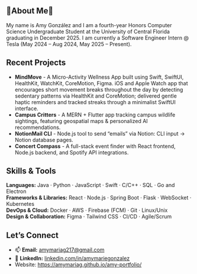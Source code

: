 ## 🌷About Me🌷
My name is Amy González and I am a fourth-year Honors Computer Science Undergraduate Student at the University of Central Florida graduating in December 2025. I am currently a Software Engineer Intern @ Tesla (May 2024 – Aug 2024, May 2025 – Present).
  
## Recent Projects

- **MindMove**  - 
  A Micro-Activity Wellness App built using Swift, SwiftUI, HealthKit, WatchKit, CoreMotion, Figma. iOS and Apple Watch app that encourages short movement breaks throughout the day by detecting sedentary patterns via HealthKit and CoreMotion; delivered gentle haptic reminders and tracked streaks through a minimalist SwiftUI interface.
- **Campus Critters**  - A MERN + Flutter app tracking campus wildlife sightings, featuring geospatial maps & personalized AI recommendations.  
- **NotionMail CLI**  - Node.js tool to send “emails” via Notion: CLI input → Notion database pages.   
- **Concert Compass**  - A full-stack event finder with React frontend, Node.js backend, and Spotify API integrations.

## Skills & Tools
**Languages:** Java · Python · JavaScript · Swift · C/C++ · SQL · Go and Electron  
**Frameworks & Libraries:** React · Node.js · Spring Boot · Flask · WebSocket · Kubernetes  
**DevOps & Cloud:** Docker · AWS · Firebase (FCM) · Git · Linux/Unix  
**Design & Collaboration:** Figma · Tailwind CSS · CI/CD · Agile/Scrum

## Let’s Connect
- 📫 **Email:** [amymariag217@gmail.com](mailto:amymariag217@gmail.com)  
- 🔗 **LinkedIn:** [linkedin.com/in/amymariegonzalez](https://linkedin.com/in/amymariegonzalez)
- Website: https://amymariag.github.io/amy-portfolio/
